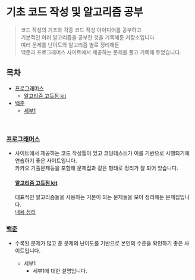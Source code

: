 # 기초 코드 작성 및 알고리즘 공부
> 코드 작성의 기초와 각종 코드 작성 아이디어를 공부하고 <br>기본적인 여러 알고리즘을 공부한 것을 기록해둔 저장소입니다.
<br>여러 문제를 난이도와 알고리즘 별로 정리해둔 <br>백준과 프로그래머스 사이트에서 제공하는 문제를 풀고 기록해 두었습니다.

## 목차
 - [프로그래머스](#프로그래머스)
	- [알고리즘 고득점 kit](#알고리즘-고득점-kit)
 - [백준](#백준)
	- [세부1](#세부1)

<br>

### [프로그래머스](https://school.programmers.co.kr/)
- 사이트에서 제공하는 코드 작성툴이 있고 코딩테스트가 이를 기반으로 시행되기에 연습하기 좋은 사이트입니다.
<br>카카오 기출문제등을 포함해 문제집과 같은 형태로 정리가 잘 되어 있습니다.

	#### [알고리즘 고득점 kit](https://school.programmers.co.kr/learn/challenges?tab=algorithm_practice_kit)
	대표적인 알고리즘들을 사용하는 기본이 되는 문제들을 모아 정리해둔 문제집입니다.
	<br> <a href= "https://github.com/ilot12/algorithm-practice/tree/main/programmers-algokit">내용 정리</a>
	
			

### [백준](https://www.acmicpc.net/)
- 수록된 문제가 많고 푼 문제의 난이도를 기반으로 본인의 수준을 확인하기 좋은 사이트입니다.
	
	- 세부1
		- 세부1에 대한 설명입니다.
			
